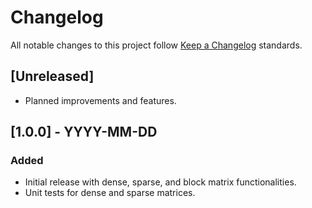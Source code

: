 
# Changelog

All notable changes to this project follow [Keep a Changelog](https://keepachangelog.com) standards.

## [Unreleased]
- Planned improvements and features.

## [1.0.0] - YYYY-MM-DD
### Added
- Initial release with dense, sparse, and block matrix functionalities.
- Unit tests for dense and sparse matrices.